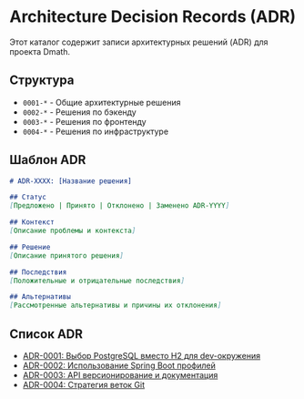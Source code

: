 # Architecture Decision Records (ADR)

Этот каталог содержит записи архитектурных решений (ADR) для проекта Dmath.

## Структура

- `0001-*` - Общие архитектурные решения
- `0002-*` - Решения по бэкенду
- `0003-*` - Решения по фронтенду
- `0004-*` - Решения по инфраструктуре

## Шаблон ADR

```markdown
# ADR-XXXX: [Название решения]

## Статус
[Предложено | Принято | Отклонено | Заменено ADR-YYYY]

## Контекст
[Описание проблемы и контекста]

## Решение
[Описание принятого решения]

## Последствия
[Положительные и отрицательные последствия]

## Альтернативы
[Рассмотренные альтернативы и причины их отклонения]
```

## Список ADR

- [ADR-0001: Выбор PostgreSQL вместо H2 для dev-окружения](./0001-postgresql-dev-environment.md)
- [ADR-0002: Использование Spring Boot профилей](./0002-spring-boot-profiles.md)
- [ADR-0003: API версионирование и документация](./0003-api-versioning-documentation.md)
- [ADR-0004: Стратегия веток Git](./0004-git-branching-strategy.md)
